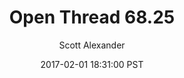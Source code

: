 ---
layout: podcast
title: "Open Thread 68.25"
author: Scott Alexander
description: https://slatestarcodex.com/2017/02/01/open-thread-68-25/
date: 2017-02-01 18:31:00 PST
length: 59141
duration: 15
guid: open-thread-68-25
---